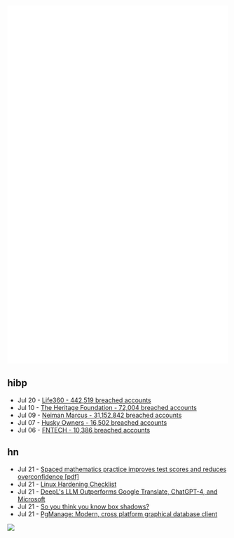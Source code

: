 ![Metrics](https://raw.githubusercontent.com/phixion/phixion/master/metrics.svg)

## hibp

<!--
for https://github.com/phixion/phixion/blob/main/.github/workflows/feeds.yml
-->
<!--START_SECTION:haveibeenpwnd-->
- Jul 20 - [Life360 - 442,519 breached accounts](https://haveibeenpwned.com/PwnedWebsites#Life360)
- Jul 10 - [The Heritage Foundation - 72,004 breached accounts](https://haveibeenpwned.com/PwnedWebsites#TheHeritageFoundation)
- Jul 09 - [Neiman Marcus - 31,152,842 breached accounts](https://haveibeenpwned.com/PwnedWebsites#NeimanMarcus)
- Jul 07 - [Husky Owners - 16,502 breached accounts](https://haveibeenpwned.com/PwnedWebsites#HuskyOwners)
- Jul 06 - [FNTECH - 10,386 breached accounts](https://haveibeenpwned.com/PwnedWebsites#RobloxDeveloperConference2024)
<!--END_SECTION:haveibeenpwnd-->

## hn

<!--
for https://github.com/phixion/phixion/blob/main/.github/workflows/feeds.yml
-->
<!--START_SECTION:hn-->
- Jul 21 - [Spaced mathematics practice improves test scores and reduces overconfidence [pdf]](http://uweb.cas.usf.edu/~drohrer/pdfs/Emeny_et_al_2021ACP.pdf)
- Jul 21 - [Linux Hardening Checklist](https://github.com/trimstray/linux-hardening-checklist)
- Jul 21 - [DeepL's LLM Outperforms Google Translate, ChatGPT-4, and Microsoft](https://www.deepl.com/en/blog/next-gen-language-model)
- Jul 21 - [So you think you know box shadows?](https://dgerrells.com/blog/how-not-to-use-box-shadows)
- Jul 21 - [PgManage: Modern, cross platform graphical database client](https://github.com/commandprompt/pgmanage)
<!--END_SECTION:hn-->

<!--
for https://yhype.me
-->
![](https://hit.yhype.me/github/profile?user_id=13013670)
